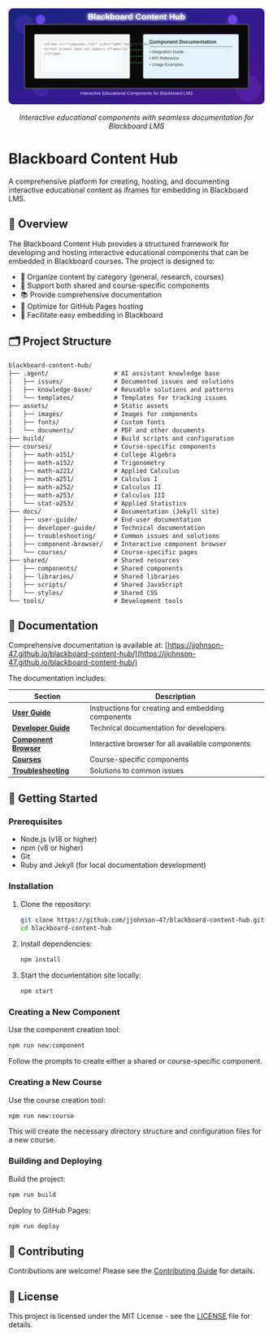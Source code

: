 <div align="center">
  <img src="assets/images/blackboard-content-hub-logo.svg" alt="Blackboard Content Hub" width="800">
  <p><em>Interactive educational components with seamless documentation for Blackboard LMS</em></p>
</div>

# Blackboard Content Hub

A comprehensive platform for creating, hosting, and documenting interactive educational content as iframes for embedding in Blackboard LMS.

## 🎯 Overview

The Blackboard Content Hub provides a structured framework for developing and hosting interactive educational components that can be embedded in Blackboard courses. The project is designed to:

- 🏢 Organize content by category (general, research, courses)
- 🔄 Support both shared and course-specific components
- 📚 Provide comprehensive documentation
- 🚀 Optimize for GitHub Pages hosting
- 🔌 Facilitate easy embedding in Blackboard

## 🗂️ Project Structure

```
blackboard-content-hub/
├── .agent/                  # AI assistant knowledge base
│   ├── issues/              # Documented issues and solutions
│   ├── knowledge-base/      # Reusable solutions and patterns
│   └── templates/           # Templates for tracking issues
├── assets/                  # Static assets
│   ├── images/              # Images for components
│   ├── fonts/               # Custom fonts
│   └── documents/           # PDF and other documents
├── build/                   # Build scripts and configuration
├── courses/                 # Course-specific components
│   ├── math-a151/           # College Algebra
│   ├── math-a152/           # Trigonometry
│   ├── math-a221/           # Applied Calculus
│   ├── math-a251/           # Calculus I
│   ├── math-a252/           # Calculus II
│   ├── math-a253/           # Calculus III
│   └── stat-a253/           # Applied Statistics
├── docs/                    # Documentation (Jekyll site)
│   ├── user-guide/          # End-user documentation
│   ├── developer-guide/     # Technical documentation
│   ├── troubleshooting/     # Common issues and solutions
│   ├── component-browser/   # Interactive component browser
│   └── courses/             # Course-specific pages
├── shared/                  # Shared resources
│   ├── components/          # Shared components
│   ├── libraries/           # Shared libraries
│   ├── scripts/             # Shared JavaScript
│   └── styles/              # Shared CSS
└── tools/                   # Development tools
```

## 📖 Documentation

Comprehensive documentation is available at: [https://jjohnson-47.github.io/blackboard-content-hub/](https://jjohnson-47.github.io/blackboard-content-hub/)

The documentation includes:

| Section | Description |
|---------|-------------|
| **[User Guide](https://jjohnson-47.github.io/blackboard-content-hub/user-guide/)** | Instructions for creating and embedding components |
| **[Developer Guide](https://jjohnson-47.github.io/blackboard-content-hub/developer-guide/)** | Technical documentation for developers |
| **[Component Browser](https://jjohnson-47.github.io/blackboard-content-hub/component-browser/)** | Interactive browser for all available components |
| **[Courses](https://jjohnson-47.github.io/blackboard-content-hub/courses/)** | Course-specific components |
| **[Troubleshooting](https://jjohnson-47.github.io/blackboard-content-hub/troubleshooting/)** | Solutions to common issues |

## 🚀 Getting Started

### Prerequisites

- Node.js (v18 or higher)
- npm (v8 or higher)
- Git
- Ruby and Jekyll (for local documentation development)

### Installation

1. Clone the repository:
   ```bash
   git clone https://github.com/jjohnson-47/blackboard-content-hub.git
   cd blackboard-content-hub
   ```

2. Install dependencies:
   ```bash
   npm install
   ```

3. Start the documentation site locally:
   ```bash
   npm start
   ```

### Creating a New Component

Use the component creation tool:

```bash
npm run new:component
```

Follow the prompts to create either a shared or course-specific component.

### Creating a New Course

Use the course creation tool:

```bash
npm run new:course
```

This will create the necessary directory structure and configuration files for a new course.

### Building and Deploying

Build the project:

```bash
npm run build
```

Deploy to GitHub Pages:

```bash
npm run deploy
```

## 🤝 Contributing

Contributions are welcome! Please see the [Contributing Guide](https://jjohnson-47.github.io/blackboard-content-hub/contributing/) for details.

## 📄 License

This project is licensed under the MIT License - see the [LICENSE](LICENSE) file for details.
